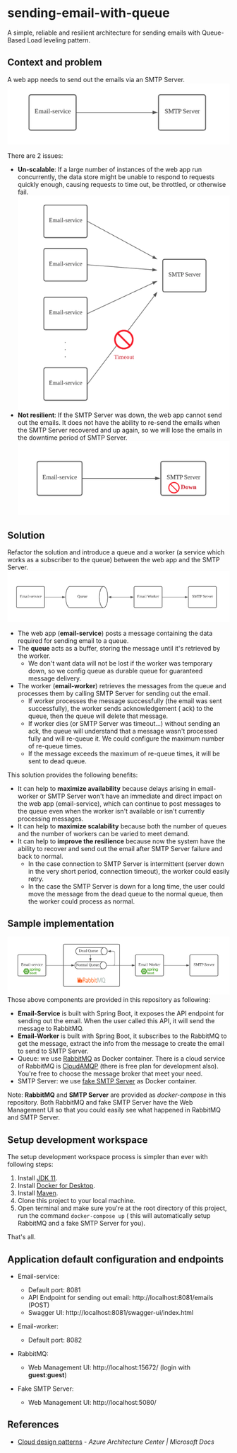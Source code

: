 # sending-email-with-queue

A simple, reliable and resilient architecture for sending emails with Queue-Based Load leveling pattern.

## Context and problem

A web app needs to send out the emails via an SMTP Server.
![Current Architecture](images/current_implementation.png)

There are 2 issues:

- **Un-scalable**: If a large number of instances of the web app run concurrently, the data store might be unable to
  respond to requests quickly enough, causing requests to time out, be throttled, or otherwise fail.
  ![Unscalable issue](images/unscalable_issue.png)
- **Not resilient**: If the SMTP Server was down, the web app cannot send out the emails. It does not have the ability
  to re-send the emails when the SMTP Server recovered and up again, so we will lose the emails in the downtime period
  of SMTP Server.
  ![SMTP Server Down issue](images/smtp_server_down.png)

## Solution

Refactor the solution and introduce a queue and a worker (a service which works as a subscriber to the queue) between
the web app and the SMTP Server.
![Email Sending Architecture](images/email_sending_architecture.png)

- The web app (**email-service**) posts a message containing the data required for sending email to a queue.
- The **queue** acts as a buffer, storing the message until it's retrieved by the worker.
  - We don't want data will not be lost if the worker was temporary down, so we config queue as durable queue for
    guaranteed message delivery.
- The worker (**email-worker**) retrieves the messages from the queue and processes them by calling SMTP Server for
  sending out the email.
  - If worker processes the message successfully (the email was sent successfully), the worker sends acknowledgement (
    ack) to the queue, then the queue will delete that message.
  - If worker dies (or SMTP Server was timeout...) without sending an ack, the queue will understand that a message
    wasn't processed fully and will re-queue it. We could configure the maximum number of re-queue times.
  - If the message exceeds the maximum of re-queue times, it will be sent to dead queue.

This solution provides the following benefits:

- It can help to **maximize availability** because delays arising in email-worker or SMTP Server won't have an immediate
  and direct impact on the web app (email-service), which can continue to post messages to the queue even when the
  worker isn't available or isn't currently processing messages.
- It can help to **maximize scalability** because both the number of queues and the number of workers can be varied to
  meet demand.
- It can help to **improve the resilience** because now the system have the ability to recover and send out the email
  after SMTP Server failure and back to normal.
  - In the case connection to SMTP Server is intermittent (server down in the very short period, connection timeout),
    the worker could easily retry.
  - In the case the SMTP Server is down for a long time, the user could move the message from the dead queue to the
    normal queue, then the worker could process as normal.

## Sample implementation

![Sample implementation](images/implementation.png)
Those above components are provided in this repository as following:

- **Email-Service** is built with Spring Boot, it exposes the API endpoint for sending out the email. When the user
  called this API, it will send the message to RabbitMQ.
- **Email-Worker** is built with Spring Boot, it subscribes to the RabbitMQ to get the message, extract the info from
  the message to create the email to send to SMTP Server.
- Queue: we use [RabbitMQ](https://www.rabbitmq.com/) as Docker container. There is a cloud service of RabbitMQ
  is [CloudAMQP](https://www.cloudamqp.com/) (there is free plan for development also). You're free to choose the
  message broker that meet your need.
- SMTP Server: we use [fake SMTP Server](https://github.com/gessnerfl/fake-smtp-server) as Docker container.

Note: **RabbitMQ** and **SMTP Server** are provided as _docker-compose_ in this repository. Both RabbitMQ and fake SMTP
Server have the Web Management UI so that you could easily see what happened in RabbitMQ and SMTP Server.

## Setup development workspace

The setup development workspace process is simpler than ever with following steps:

1. Install [JDK 11](https://www.oracle.com/java/technologies/javase-jdk11-downloads.html).
1. Install [Docker for Desktop](https://www.docker.com/products/docker-desktop).
1. Install [Maven](https://maven.apache.org/download.cgi?Preferred=ftp://mirror.reverse.net/pub/apache/).
1. Clone this project to your local machine.
1. Open terminal and make sure you're at the root directory of this project, run the command ```docker-compose up``` (
   this will automatically setup RabbitMQ and a fake SMTP Server for you).

That's all.

## Application default configuration and endpoints

- Email-service:
  - Default port: 8081
  - API Endpoint for sending out email: http://localhost:8081/emails (POST)
  - Swagger UI: http://localhost:8081/swagger-ui/index.html

- Email-worker:
  - Default port: 8082

- RabbitMQ:
  - Web Management UI: http://localhost:15672/ (login with **guest**:**guest**)

- Fake SMTP Server:
  - Web Management UI: http://localhost:5080/

## References
- [Cloud design patterns](https://docs.microsoft.com/en-us/azure/architecture/patterns/) - *Azure Architecture Center |
  Microsoft Docs*

  
